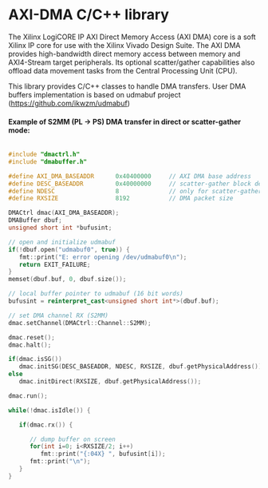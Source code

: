 # AXI-DMA C/C++ library

The Xilinx LogiCORE IP AXI Direct Memory Access (AXI DMA) core is a soft Xilinx IP core for use with the Xilinx Vivado Design Suite. The AXI DMA provides high-bandwidth direct memory access between memory and AXI4-Stream target peripherals. Its optional scatter/gather capabilities also offload data movement tasks from the Central Processing Unit (CPU).

This library provides C/C++ classes to handle DMA transfers. User DMA buffers implementation is based on udmabuf project (https://github.com/ikwzm/udmabuf)

#### Example of S2MM (PL -> PS) DMA transfer in direct or scatter-gather mode:

```cpp
  
#include "dmactrl.h"
#include "dmabuffer.h"

#define AXI_DMA_BASEADDR      0x40400000     // AXI DMA base address
#define DESC_BASEADDR         0x40000000     // scatter-gather block descriptors memory area
#define NDESC                 8              // only for scatter-gather mode
#define RXSIZE                8192           // DMA packet size

DMACtrl dmac(AXI_DMA_BASEADDR);
DMABuffer dbuf;
unsigned short int *bufusint;

// open and initialize udmabuf
if(!dbuf.open("udmabuf0", true)) {
   fmt::print("E: error opening /dev/udmabuf0\n");
   return EXIT_FAILURE;
}
memset(dbuf.buf, 0, dbuf.size());

// local buffer pointer to udmabuf (16 bit words)
bufusint = reinterpret_cast<unsigned short int*>(dbuf.buf);

// set DMA channel RX (S2MM)
dmac.setChannel(DMACtrl::Channel::S2MM);

dmac.reset();
dmac.halt();

if(dmac.isSG())
   dmac.initSG(DESC_BASEADDR, NDESC, RXSIZE, dbuf.getPhysicalAddress());
else
   dmac.initDirect(RXSIZE, dbuf.getPhysicalAddress()); 

dmac.run();

while(!dmac.isIdle()) {

   if(dmac.rx()) { 

      // dump buffer on screen
      for(int i=0; i<RXSIZE/2; i++)
         fmt::print("{:04X} ", bufusint[i]);
      fmt::print("\n"); 
   }
}
  
```


